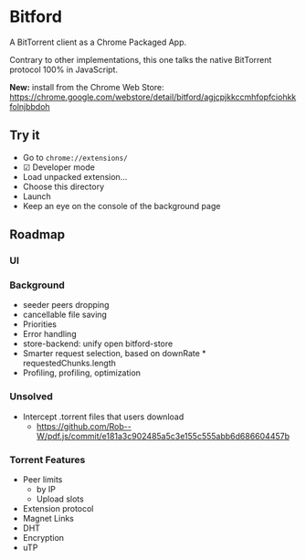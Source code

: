 # Bitford

A BitTorrent client as a Chrome Packaged App.

Contrary to other implementations, this one talks the native
BitTorrent protocol 100% in JavaScript.

**New:** install from the Chrome Web Store: https://chrome.google.com/webstore/detail/bitford/agjcpjkkccmhfopfciohkkfolnjbbdoh

## Try it

* Go to `chrome://extensions/`
* ☑ Developer mode
* Load unpacked extension...
* Choose this directory
* Launch
* Keep an eye on the console of the background page

## Roadmap

### UI

### Background

* seeder peers dropping
* cancellable file saving
* Priorities
* Error handling
* store-backend: unify open bitford-store
* Smarter request selection, based on downRate * requestedChunks.length
* Profiling, profiling, optimization

### Unsolved

* Intercept .torrent files that users download
  * https://github.com/Rob--W/pdf.js/commit/e181a3c902485a5c3e155c555abb6d686604457b

### Torrent Features

* Peer limits
  * by IP
  * Upload slots
* Extension protocol
* Magnet Links
* DHT
* Encryption
* uTP
